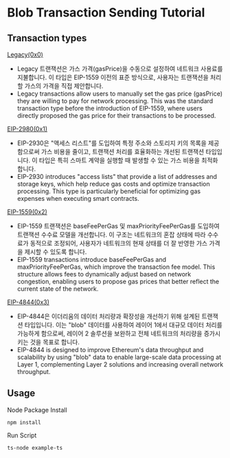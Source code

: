 # Blob Transaction Sending Tutorial

## Transaction types 

[Legacy(0x0)](https://sepolia.etherscan.io/tx/0x4ae041b02ffcb2ce9091aae5f2fbbbc2ac1d18c08d0963f369751ec8c23e20e5)
 - Legacy 트랜잭션은 가스 가격(gasPrice)을 수동으로 설정하여 네트워크 사용료를 지불합니다. 이 타입은 EIP-1559 이전의 표준 방식으로, 사용자는 트랜잭션을 처리할 가스의 가격을 직접 제안합니다.
 - Legacy transactions allow users to manually set the gas price (gasPrice) they are willing to pay for network processing. This was the standard transaction type before the introduction of EIP-1559, where users directly proposed the gas price for their transactions to be processed.

[EIP-2980(0x1)](https://sepolia.etherscan.io/tx/0x8991cf7e4b3e5cc02a81a6dd080027093299c717b2bccd6fb4060e2707b57a20)
 - EIP-2930은 "액세스 리스트"를 도입하여 특정 주소와 스토리지 키의 목록을 제공함으로써 가스 비용을 줄이고, 트랜잭션 처리를 효율화하는 개선된 트랜잭션 타입입니다. 이 타입은 특히 스마트 계약을 실행할 때 발생할 수 있는 가스 비용을 최적화합니다.
 - EIP-2930 introduces "access lists" that provide a list of addresses and storage keys, which help reduce gas costs and optimize transaction processing. This type is particularly beneficial for optimizing gas expenses when executing smart contracts.

[EIP-1559(0x2)](https://sepolia.etherscan.io/tx/0x51e23f981099389f29a0c32963751ecf37feeef89761f9e645e200bd5ad0c065)
 -  EIP-1559 트랜잭션은 baseFeePerGas 및 maxPriorityFeePerGas를 도입하여 트랜잭션 수수료 모델을 개선합니다. 이 구조는 네트워크의 혼잡 상태에 따라 수수료가 동적으로 조정되어, 사용자가 네트워크의 현재 상태를 더 잘 반영한 가스 가격을 제시할 수 있도록 합니다.
 - EIP-1559 transactions introduce baseFeePerGas and maxPriorityFeePerGas, which improve the transaction fee model. This structure allows fees to dynamically adjust based on network congestion, enabling users to propose gas prices that better reflect the current state of the network.

[EIP-4844(0x3)](https://sepolia.etherscan.io/tx/0xd062e43e647a2a47212a956bff3ea460c553c8956e5d4a91b20652c8d26c9175)
 - EIP-4844은 이더리움의 데이터 처리량과 확장성을 개선하기 위해 설계된 트랜잭션 타입입니다. 이는 "blob" 데이터를 사용하여 레이어 1에서 대규모 데이터 처리를 가능하게 함으로써, 레이어 2 솔루션을 보완하고 전체 네트워크의 처리량을 증가시키는 것을 목표로 합니다.
 - EIP-4844 is designed to improve Ethereum's data throughput and scalability by using "blob" data to enable large-scale data processing at Layer 1, complementing Layer 2 solutions and increasing overall network throughput.

## Usage 

Node Package Install
```
npm install
```
Run Script
```
ts-node example-ts
```
